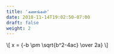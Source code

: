 ```yaml
---
title: 'கணங்கள்'
date: 2018-11-14T19:02:50-07:00
draft: false
weight: 2
---
```



\\[ x = {-b \pm \sqrt{b^2-4ac} \over 2a} \\]